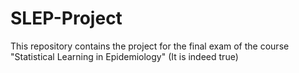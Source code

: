 # SLEP-Project
This repository contains the project for the final exam of the course "Statistical Learning in Epidemiology"
(It is indeed true)

